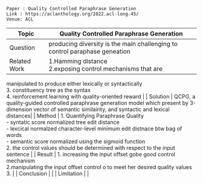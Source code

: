 ```
Paper : Quality Controlled Paraphrase Generation
Link : https://aclanthology.org/2022.acl-long.45/
Venue: ACL
```

| Topic        | Quality Controlled Paraphrase Generation               |
|--------------|--------------------------------------------------------|
| Question     | producing diversity is the main challenging to control paraphase geneation|
| Related Work | 1.Hamming distance </br> 2.exposing control mechanisms that are
manipulated to produce either lexically or syntactically</br> 3. constituency tree as the syntax </br> 4. reinforcement
learning with quality-oriented reward |
| Solution     | QCPG, a quality-guided controlled paraphrase generation model which present by 3-dimension vector of semantic similairity, and syntactic and lexical distances|
| Method       | 1. Quantifying Paraphrase Quality </br>- syntatic score normalized tree edit distance</br>- lexcical normalzed character-level minimum edit distnace btw bag of words </br> - semantic score normalized using the sigmoid function </br> 2. the control values should be determined with respect to the input sentence |
| Result       | 1. increasing the input offset gobe good control mechanism</br>2.manipulating the input offset control o to meet her desired quality values</br>3. |
| Conclusion   | |
| Limitation   | |